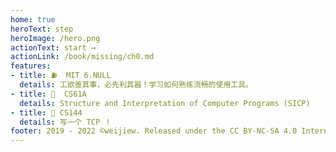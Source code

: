 ```yaml
---
home: true
heroText: step
heroImage: /hero.png
actionText: start →
actionLink: /book/missing/ch0.md
features:
- title: ⛽  MIT 6.NULL
  details: 工欲善其事，必先利其器！学习如何熟练流畅的使用工具。
- title: 🤡  CS61A 
  details: Structure and Interpretation of Computer Programs (SICP)
- title: 🍋 CS144
  details: 写一个 TCP ！ 
footer: 2019 - 2022 ©weijiew. Released under the CC BY-NC-SA 4.0 International License.
---
```

